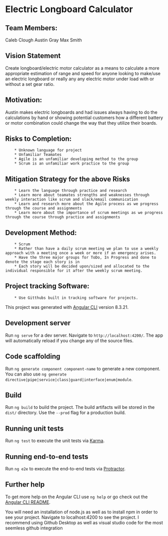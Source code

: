 # Electric Longboard Calculator
## Team Members:
Caleb Clough
Austin Gray
Max Smith


## Vision Statement
Create longboard/electric motor calculator as a means to calculate a more appropriate estimation of range and speed for anyone looking to make/use an electric longboard or really any any electric motor under load with or without a set gear ratio.

## Motivation:
Austin makes electric longboards and had issues always having to do the calculations by hand or showing potential customers how a different battery or motor combination could change the way that they utilize their boards.

## Risks to Completion:
        * Unknown language for project
        * Unfamiliar Teamates
        * Agile is an unfamiliar developing method to the group
        * Scrum is an unfamiliar work practice to the group

## Mitigation Strategy for the above Risks
        * Learn the language through practice and research
        * Learn more about teamates strengths and weaknesses through weekly interaction like scrum and slack/email communication
        * Learn and research more about the Agile process as we progress through the course and assignments
        * Learn more about the importance of scrum meetings as we progress through the course through practice and assignments
        
 ## Development Method:
        * Scrum
        * Rather than have a daily scrum meeting we plan to use a weekly approach with a meeting once a week or more if an emergency arises.
        * Have the three major groups for ToDo, In Progress and done to denote the stage each story is in
        * Each story will be decided upon/sized and allocated to the individual responsible for it after the weekly scrum meeting.
        
 ## Project tracking Software:
        * Use Gitthubs built in tracking software for projects.
 
  
 
 
This project was generated with [Angular CLI](https://github.com/angular/angular-cli) version 8.3.21.

## Development server

Run `ng serve` for a dev server. Navigate to `http://localhost:4200/`. The app will automatically reload if you change any of the source files.

## Code scaffolding

Run `ng generate component component-name` to generate a new component. You can also use `ng generate directive|pipe|service|class|guard|interface|enum|module`.

## Build

Run `ng build` to build the project. The build artifacts will be stored in the `dist/` directory. Use the `--prod` flag for a production build.

## Running unit tests

Run `ng test` to execute the unit tests via [Karma](https://karma-runner.github.io).

## Running end-to-end tests

Run `ng e2e` to execute the end-to-end tests via [Protractor](http://www.protractortest.org/).

## Further help

To get more help on the Angular CLI use `ng help` or go check out the [Angular CLI README](https://github.com/angular/angular-cli/blob/master/README.md).

You will need an installation of node.js as well as to install npm in order to see your project. Navigate to localhost:4200 to see the project. 
I recommend using Github Desktop as well as visual studio code for the most seemless github integration
